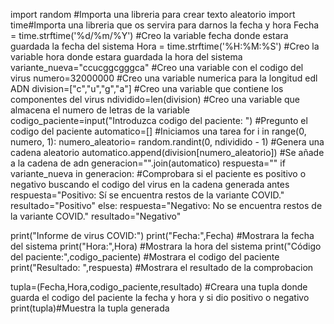 import random #Importa una libreria para crear texto aleatorio
import time#Importa una libreria que os servira para darnos la fecha y hora
Fecha = time.strftime('%d/%m/%Y') #Creo la variable fecha donde estara guardada la fecha del sistema
Hora = time.strftime('%H:%M:%S') #Creo la variable hora donde estara guardada la hora del sistema
variante_nueva="ccucggcgggca" #Creo una variable con el codigo del virus
numero=32000000 #Creo una variable numerica para la longitud edl ADN 
division=["c","u","g","a"] #Creo una variable que contiene los componentes del virus
ndividido=len(division) #Creo una variable que almacena el numero de letras de la variable
codigo_paciente=input("Introduzca codigo del paciente: ") #Pregunto el codigo del paciente
automatico=[] #Iniciamos una tarea
for i in range(0, numero, 1):
    numero_aleatorio= random.randint(0, ndividido - 1) #Genera una cadena aleatorio
    automatico.append(division[numero_aleatorio]) #Se añade a la cadena de adn
generacion="".join(automatico)
respuesta=""
if variante_nueva in generacion: #Comprobara si el paciente es positivo o negativo buscando el codigo del virus en la cadena generada antes
    respuesta="Positivo: Sí se encuentra restos de la variante COVID."
    resultado="Positivo"
else:
    respuesta="Negativo: No se encuentra restos de la variante COVID."
    resultado="Negativo"

print("Informe de virus COVID:")
print("Fecha:",Fecha) #Mostrara la fecha del sistema
print("Hora:",Hora) #Mostrara la hora del sistema
print("Código del paciente:",codigo_paciente) #Mostrara el codigo del paciente
print("Resultado: ",respuesta) #Mostrara el resultado de la comprobacion

tupla=(Fecha,Hora,codigo_paciente,resultado) #Creara una tupla donde guarda el codigo del paciente la fecha y hora y si dio positivo o negativo
print(tupla)#Muestra la tupla generada
